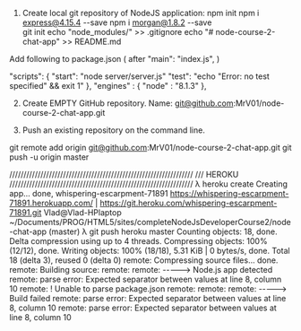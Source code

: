 
1. Create local git repository of NodeJS application:
npm init
npm i express@4.15.4 --save
npm  i  morgan@1.8.2 --save  
git init
echo "node_modules/" >> .gitignore
echo "# node-course-2-chat-app" >> README.md

Add following to package.json ( after  "main": "index.js", )

"scripts": {
  "start": "node server/server.js"
  "test": "echo \"Error: no test specified\" && exit 1"
},
"engines" : {
  "node" : "8.1.3"
},

2. Create EMPTY GitHub repository. Name: git@github.com:MrV01/node-course-2-chat-app.git

3. Push an existing repository on the command line.

git remote add origin git@github.com:MrV01/node-course-2-chat-app.git
git push -u origin master

/////////////////////////////////////////////////////////////////
/// HEROKU
/////////////////////////////////////////////////////////////////
λ heroku create
Creating app... done, whispering-escarpment-71891
https://whispering-escarpment-71891.herokuapp.com/ | https://git.heroku.com/whispering-escarpment-71891.git
Vlad@Vlad-HPlaptop ~/Documents/PROG/HTML5/sites/completeNodeJsDeveloperCourse2/node-chat-app (master)
λ  git push heroku master
Counting objects: 18, done.
Delta compression using up to 4 threads.
Compressing objects: 100% (12/12), done.
Writing objects: 100% (18/18), 5.31 KiB | 0 bytes/s, done.
Total 18 (delta 3), reused 0 (delta 0)
remote: Compressing source files... done.
remote: Building source:
remote:
remote: -----> Node.js app detected
remote: parse error: Expected separator between values at line 8, column 10
remote:  !     Unable to parse package.json
remote:
remote:
remote: -----> Build failed
remote: parse error: Expected separator between values at line 8, column 10
remote: parse error: Expected separator between values at line 8, column 10
